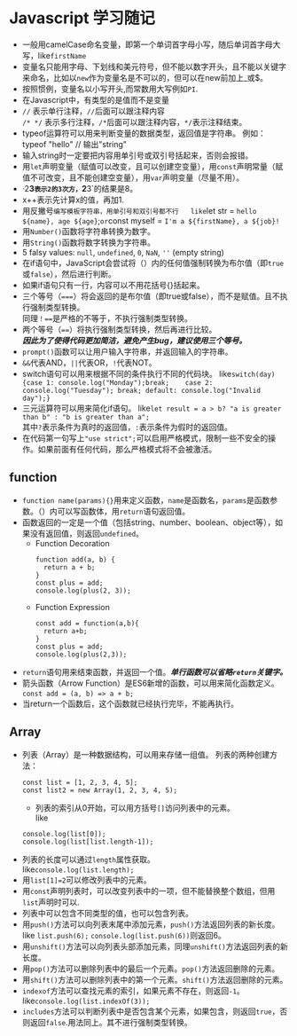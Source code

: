 # Javascript 学习随记
* 一般用camelCase命名变量，即第一个单词首字母小写，随后单词首字母大写，like`firstName`
* 变量名只能用字母、下划线和美元符号，但不能以数字开头，且不能以关键字来命名，比如以`new`作为变量名是不可以的，但可以在new前加上_或$。
* 按照惯例，变量名以小写开头,而常数用大写例如`PI`.
* 在Javascript中，有类型的是值而不是变量
* `//` 表示单行注释，`//`后面可以跟注释内容  
  `/* */` 表示多行注释，`/*`后面可以跟注释内容，`*/`表示注释结束。
* typeof运算符可以用来判断变量的数据类型，返回值是字符串。
  例如：typeof "hello" // 输出"string"
* 输入string时一定要把内容用单引号或双引号括起来，否则会报错。
* 用`let`声明变量（赋值可以改变，且可以创建空变量），用`const`声明常量（赋值不可改变，且不能创建空变量），用`var`声明变量（尽量不用）。
* ·2**3`表示2的3次方，`2**3`的结果是8。
* x++表示先计算x的值，再加1.
* 用反撇号`编写模板字符串，用单引号和双引号都不行  
  like`let str = `hello ${name}, age ${age}`;`or`const myself = `I'm a ${firstName}, a ${job}!`
* 用`Number()`函数将字符串转换为数字。
* 用`String()`函数将数字转换为字符串。
* 5 falsy values: `null`, `undefined`, `0`, `NaN`, `''` (empty string)
* 在if语句中，JavaScript会尝试将（）内的任何值强制转换为布尔值（即`true`或`false`），然后进行判断。
* 如果if语句只有一行，内容可以不用花括号{}括起来。
* 三个等号（`===`）将会返回的是布尔值（即true或false），而不是赋值。且不执行强制类型转换。  
同理`！==`是严格的不等于，不执行强制类型转换。
* 两个等号（`==`）将执行强制类型转换，然后再进行比较。  
***因此为了使得代码更加简洁，避免产生bug，建议使用三个等号。***
* `prompt()`函数可以让用户输入字符串，并返回输入的字符串。
* `&&`代表AND，`||`代表OR，`!`代表NOT。
* switch语句可以用来根据不同的条件执行不同的代码块。
  like`switch(day){case 1: console.log("Monday");break;   
  case 2: console.log("Tuesday"); break; default: console.log("Invalid day");}`
* 三元运算符可以用来简化if语句。
  like`let result = a > b? "a is greater than b" : "b is greater than a";`  
  其中`?`表示条件为真时的返回值，`:`表示条件为假时的返回值。
* 在代码第一句写上`"use strict";`可以启用严格模式，限制一些不安全的操作。如果前面有任何代码，那么严格模式将不会被激活。
## function
* `function name(params){}`用来定义函数，`name`是函数名，`params`是函数参数。（）内可以写函数体，用`return`语句返回值。
* 函数返回的一定是一个值（包括string、number、boolean、object等），如果没有返回值，则返回`undefined`。
  * Function Decoration
    ```
    function add(a, b) {
      return a + b;
    }
    const plus = add;
    console.log(plus(2, 3));
    ```
  * Function Expression
      ```
      const add = function(a,b){
        return a+b;
      }
      const plus = add;
      console.log(plus(2,3));
      ```
* `return`语句用来结束函数，并返回一个值。***单行函数可以省略`return`关键字。***
* 箭头函数（Arrow Function）是ES6新增的函数，可以用来简化函数定义。
  `const add = (a, b) => a + b;`
* 当return一个函数后，这个函数就已经执行完毕，不能再执行。
## Array
* 列表（Array）是一种数据结构，可以用来存储一组值。
  列表的两种创建方法：
  ```
  const list = [1, 2, 3, 4, 5];
  const list2 = new Array(1, 2, 3, 4, 5);
  ```
  * 列表的索引从0开始，可以用方括号`[]`访问列表中的元素。  
  like
  ```
  console.log(list[0]);
  console.log(list[list.length-1]);
  ```
* 列表的长度可以通过`length`属性获取。  
  like`console.log(list.length);`
* 用`list[1]=2`可以修改列表中的元素。
* 用`const`声明列表时，可以改变列表中的一项，但不能替换整个数组，但用`list`声明时可以.
* 列表中可以包含不同类型的值，也可以包含列表。
* 用`push()`方法可以向列表末尾中添加元素，`push()`方法返回列表的新长度。  
  like
  `list.push(6);`
  `console.log(list.push(6))`则返回6。
* 用`unshift()`方法可以向列表头部添加元素，同理`unshift()`方法返回列表的新长度。  
* 用`pop()`方法可以删除列表中的最后一个元素。`pop()`方法返回删除的元素。
* 用`shift()`方法可以删除列表中的第一个元素。`shift()`方法返回删除的元素。
* `indexof`方法可以查找元素的索引，如果元素不存在，则返回`-1`。  
  like`console.log(list.indexOf(3));`
* `includes`方法可以判断列表中是否包含某个元素，如果包含，则返回`true`，否则返回`false`.用法同上。其不进行强制类型转换。